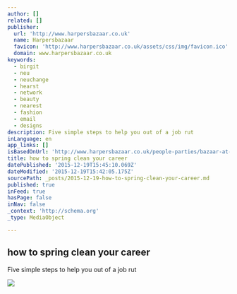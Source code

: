 ```yaml
---
author: []
related: []
publisher:
  url: 'http://www.harpersbazaar.co.uk'
  name: Harpersbazaar
  favicon: 'http://www.harpersbazaar.co.uk/assets/css/img/favicon.ico'
  domain: www.harpersbazaar.co.uk
keywords:
  - birgit
  - neu
  - neuchange
  - hearst
  - network
  - beauty
  - nearest
  - fashion
  - email
  - designs
description: Five simple steps to help you out of a job rut
inLanguage: en
app_links: []
isBasedOnUrl: 'http://www.harpersbazaar.co.uk/people-parties/bazaar-at-work/how-to-spring-clean-your-career-birgit-neu'
title: how to spring clean your career
datePublished: '2015-12-19T15:45:10.069Z'
dateModified: '2015-12-19T15:42:05.175Z'
sourcePath: _posts/2015-12-19-how-to-spring-clean-your-career.md
published: true
inFeed: true
hasPage: false
inNav: false
_context: 'http://schema.org'
_type: MediaObject

---
```

<article style=""><h1>how to spring clean your career</h1><p>Five simple steps to help you out of a job rut</p><img src="http://assets-prod.harpersbazaar.co.uk/people-and-parties/bazaar-at-work/springclean.jpg" /></article>